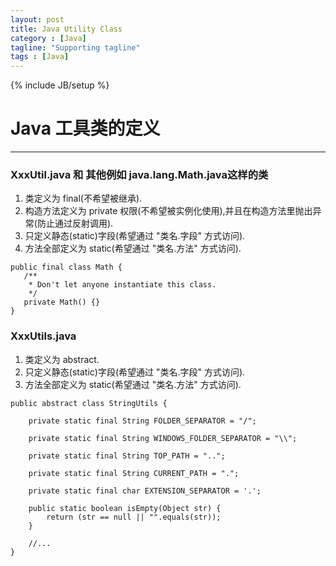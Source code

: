 ```yaml
---
layout: post
title: Java Utility Class
category : [Java]
tagline: "Supporting tagline"
tags : [Java]
---
```

{% include JB/setup %}
# Java 工具类的定义
---

### XxxUtil.java 和 其他例如 java.lang.Math.java这样的类
1. 类定义为 final(不希望被继承).
2. 构造方法定义为 private 权限(不希望被实例化使用),并且在构造方法里抛出异常(防止通过反射调用).
3. 只定义静态(static)字段(希望通过 "类名.字段" 方式访问).
4. 方法全部定义为 static(希望通过 "类名.方法" 方式访问). 

<!--break-->

``` 
public final class Math {  
   /**  
    * Don't let anyone instantiate this class.  
    */  
   private Math() {}  
}  
```

### XxxUtils.java 
1. 类定义为 abstract.
2. 只定义静态(static)字段(希望通过 "类名.字段" 方式访问).
3. 方法全部定义为 static(希望通过 "类名.方法" 方式访问). 
``` 
public abstract class StringUtils {

	private static final String FOLDER_SEPARATOR = "/";

	private static final String WINDOWS_FOLDER_SEPARATOR = "\\";

	private static final String TOP_PATH = "..";

	private static final String CURRENT_PATH = ".";

	private static final char EXTENSION_SEPARATOR = '.';

	public static boolean isEmpty(Object str) {
		return (str == null || "".equals(str));
	}
	
    //...
}
```